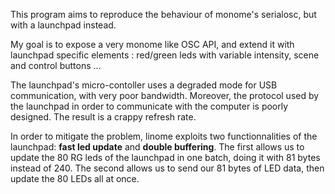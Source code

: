 This program aims to reproduce the behaviour of monome's serialosc, but with a
launchpad instead.

My goal is to expose a very monome like OSC API, and extend it with launchpad
specific elements : red/green leds with variable intensity, scene and control
buttons ...

The launchpad's micro-contoller uses a degraded mode for USB communication,
with very poor bandwidth. Moreover, the protocol used by the launchpad in order
to communicate with the computer is poorly designed. The result is a crappy
refresh rate.

In order to mitigate the problem, linome exploits two functionnalities of the
launchpad: **fast led update** and **double buffering**. The first allows us to
update the 80 RG leds of the launchpad in one batch, doing it with 81 bytes
instead of 240. The second allows us to send our 81 bytes of LED data, then
update the 80 LEDs all at once.


